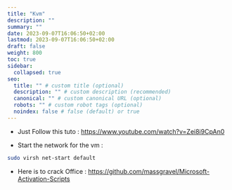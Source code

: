 ```yaml
---
title: "Kvm"
description: ""
summary: ""
date: 2023-09-07T16:06:50+02:00
lastmod: 2023-09-07T16:06:50+02:00
draft: false
weight: 800
toc: true
sidebar:
  collapsed: true
seo:
  title: "" # custom title (optional)
  description: "" # custom description (recommended)
  canonical: "" # custom canonical URL (optional)
  robots: "" # custom robot tags (optional)
  noindex: false # false (default) or true
---
```

- Just Follow this tuto : 
https://www.youtube.com/watch?v=Zei8i9CpAn0

- Start the network for the vm :
```sh
sudo virsh net-start default
```

- Here is to crack Office :
https://github.com/massgravel/Microsoft-Activation-Scripts